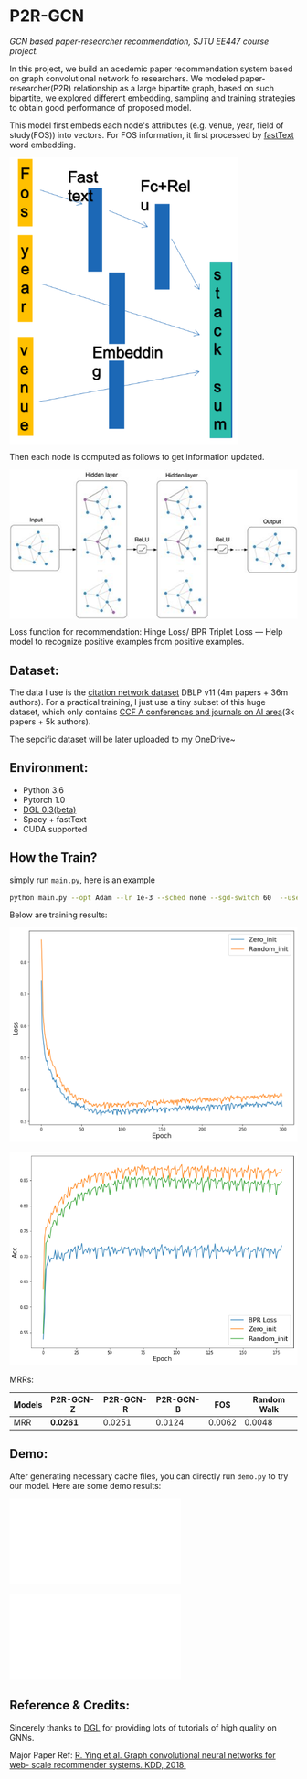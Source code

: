 # P2R-GCN
*GCN based paper-researcher recommendation, SJTU EE447 course project.*

In this project, we build an acedemic paper recommendation system based on graph convolutional network fo researchers. We modeled paper-researcher(P2R) relationship as a large bipartite graph, based on such bipartite, we explored different embedding, sampling and training strategies to obtain good performance of proposed model.

This model first embeds each node's attributes (e.g. venue, year, field of study(FOS)) into vectors. For FOS information, it first processed by [fastText](https://fasttext.cc/) word embedding.

<img src="img/embedding.png" width="400" align=center />

Then each node is computed as follows to get information updated.

<img src="img/gcn.jpg" width="700" align=center />

Loss function for recommendation: Hinge Loss/ BPR Triplet Loss — Help model to recognize positive examples from positive examples.

## Dataset:

The data I use is the [citation network dataset](https://www.aminer.cn/citation) DBLP v11 (4m papers + 36m authors). For a practical training, I just use a tiny subset of this huge dataset, which only contains [CCF A conferences and journals on AI area](https://www.ccf.org.cn/xspj/rgzn/)(3k papers + 5k authors). 

The sepcific dataset will be later uploaded to my OneDrive~

## Environment:

* Python 3.6
* Pytorch 1.0
* [DGL 0.3(beta)](https://www.dgl.ai/)
* Spacy + fastText
* CUDA supported

## How the Train?

simply run `main.py`, here is an example

```bash
python main.py --opt Adam --lr 1e-3 --sched none --sgd-switch 60  --use-feature --layers 3 --n-negs 1 --hard-neg-prob 0.3 --epochs 300 --suffix collect_300_zero_h --zero_h
```

Below are training results:

![loss](img/train_loss.png)

![acc](img/train_acc.png)

MRRs:

| Models | P2R-GCN-Z  | P2R-GCN-R | P2R-GCN-B | FOS    | Random Walk |
| ------ | ---------- | --------- | --------- | ------ | ----------- |
| MRR    | **0.0261** | 0.0251    | 0.0124    | 0.0062 | 0.0048      |

## Demo:

After generating necessary cache files, you can directly run `demo.py` to try our model.
Here are some demo results:

![demo1](img/demo1.pdf)

![demo2](img/demo2.pdf)

## Reference & Credits:

Sincerely thanks to [DGL](https://www.dgl.ai/) for providing lots of tutorials of high quality on GNNs. 

Major Paper Ref: [R. Ying et al. Graph convolutional neural networks for web- scale recommender systems. KDD, 2018.](<https://arxiv.org/abs/1806.01973>)











